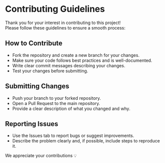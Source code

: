 # Contributing Guidelines

Thank you for your interest in contributing to this project!  
Please follow these guidelines to ensure a smooth process:

## How to Contribute
- Fork the repository and create a new branch for your changes.
- Make sure your code follows best practices and is well-documented.
- Write clear commit messages describing your changes.
- Test your changes before submitting.

## Submitting Changes
- Push your branch to your forked repository.
- Open a Pull Request to the main repository.
- Provide a clear description of what you changed and why.

## Reporting Issues
- Use the Issues tab to report bugs or suggest improvements.
- Describe the problem clearly and, if possible, include steps to reproduce it.

We appreciate your contributions 💡
